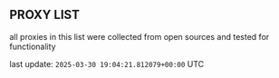 ## PROXY LIST

all proxies in this list were collected from open sources and tested for functionality

last update: `2025-03-30 19:04:21.812079+00:00` UTC